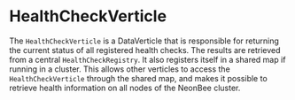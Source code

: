 # HealthCheckVerticle

The `HealthCheckVerticle` is a DataVerticle that is responsible for returning the current status of all registered
health checks. The results are retrieved from a central `HealthCheckRegistry`. It also registers itself in a shared map
if running in a cluster. This allows other verticles to access the `HealthCheckVerticle` through the shared map, and
makes it possible to retrieve health information on all nodes of the NeonBee cluster.